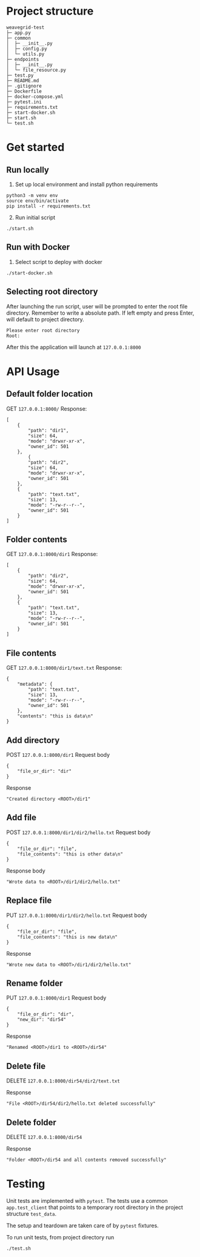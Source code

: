 # Project structure
```
weavegrid-test
├─ app.py
├─ common
│  ├─ __init__.py
│  ├─ config.py
│  └─ utils.py
├─ endpoints
│  ├─ __init__.py
│  └─ file_resource.py
├─ test.py
├─ README.md
├─ .gitignore
├─ Dockerfile
├─ docker-compose.yml
├─ pytest.ini
├─ requirements.txt
├─ start-docker.sh
├─ start.sh
└─ test.sh

```

# Get started

## Run locally 
1. Set up local environment and install python requirements 
```
python3 -m venv env
source env/bin/activate
pip install -r requirements.txt
```

2. Run initial script 
```
./start.sh
```

## Run with Docker
1. Select script to deploy with docker
```
./start-docker.sh
```

## Selecting root directory
After launching the run script, user will be prompted to enter the root file directory. Remember to write a absolute path. If left empty and press Enter, will default to project directory.
```
Please enter root directory
Root:
```

After this the application will launch at `127.0.0.1:8000`

# API Usage

## Default folder location
GET `127.0.0.1:8000/`
Response:
```
[
    {
        "path": "dir1",
        "size": 64,
        "mode": "drwxr-xr-x",
        "owner_id": 501
    },
        {
        "path": "dir2",
        "size": 64,
        "mode": "drwxr-xr-x",
        "owner_id": 501
    },
    {
        "path": "text.txt",
        "size": 13,
        "mode": "-rw-r--r--",
        "owner_id": 501
    }
]
```

## Folder contents
GET `127.0.0.1:8000/dir1`
Response:
```
[
    {
        "path": "dir2",
        "size": 64,
        "mode": "drwxr-xr-x",
        "owner_id": 501
    },
    {
        "path": "text.txt",
        "size": 13,
        "mode": "-rw-r--r--",
        "owner_id": 501
    }
]
```

## File contents
GET `127.0.0.1:8000/dir1/text.txt`
Response:
```
{
    "metadata": {
        "path": "text.txt",
        "size": 13,
        "mode": "-rw-r--r--",
        "owner_id": 501
    },
    "contents": "this is data\n"
}
```

## Add directory 
POST `127.0.0.1:8000/dir1`
Request body
```
{
    "file_or_dir": "dir"
}
```

Response
```
"Created directory <ROOT>/dir1"
```

## Add file
POST `127.0.0.1:8000/dir1/dir2/hello.txt`
Request body
```
{
    "file_or_dir": "file", 
    "file_contents": "this is other data\n"
}
```

Response body
```
"Wrote data to <ROOT>/dir1/dir2/hello.txt"
```

## Replace file 
PUT `127.0.0.1:8000/dir1/dir2/hello.txt`
Request body
```
{
    "file_or_dir": "file", 
    "file_contents": "this is new data\n"
}
```

Response
```
"Wrote new data to <ROOT>/dir1/dir2/hello.txt"
```

## Rename folder
PUT `127.0.0.1:8000/dir1`
Request body
```
{
    "file_or_dir": "dir", 
    "new_dir": "dir54"
}
```

Response
```
"Renamed <ROOT>/dir1 to <ROOT>/dir54"
```

## Delete file 
DELETE `127.0.0.1:8000/dir54/dir2/text.txt`

Response
```
"File <ROOT>/dir54/dir2/hello.txt deleted successfully"
```

## Delete folder
DELETE `127.0.0.1:8000/dir54`

Response
```
"Folder <ROOT>/dir54 and all contents removed successfully"
```

# Testing 
Unit tests are implemented with `pytest`. The tests use a common `app.test_client` that points to a temporary root directory in the project structure `test_data`. 

The setup and teardown are taken care of by `pytest` fixtures. 

To run unit tests, from project directory run 
```
./test.sh
```
